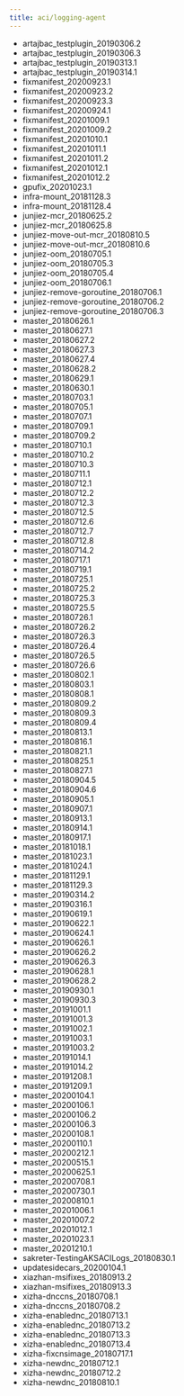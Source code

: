 ```yaml
---
title: aci/logging-agent
---
```

- artajbac_testplugin_20190306.2
- artajbac_testplugin_20190306.3
- artajbac_testplugin_20190313.1
- artajbac_testplugin_20190314.1
- fixmanifest_20200923.1
- fixmanifest_20200923.2
- fixmanifest_20200923.3
- fixmanifest_20200924.1
- fixmanifest_20201009.1
- fixmanifest_20201009.2
- fixmanifest_20201010.1
- fixmanifest_20201011.1
- fixmanifest_20201011.2
- fixmanifest_20201012.1
- fixmanifest_20201012.2
- gpufix_20201023.1
- infra-mount_20181128.3
- infra-mount_20181128.4
- junjiez-mcr_20180625.2
- junjiez-mcr_20180625.8
- junjiez-move-out-mcr_20180810.5
- junjiez-move-out-mcr_20180810.6
- junjiez-oom_20180705.1
- junjiez-oom_20180705.3
- junjiez-oom_20180705.4
- junjiez-oom_20180706.1
- junjiez-remove-goroutine_20180706.1
- junjiez-remove-goroutine_20180706.2
- junjiez-remove-goroutine_20180706.3
- master_20180626.1
- master_20180627.1
- master_20180627.2
- master_20180627.3
- master_20180627.4
- master_20180628.2
- master_20180629.1
- master_20180630.1
- master_20180703.1
- master_20180705.1
- master_20180707.1
- master_20180709.1
- master_20180709.2
- master_20180710.1
- master_20180710.2
- master_20180710.3
- master_20180711.1
- master_20180712.1
- master_20180712.2
- master_20180712.3
- master_20180712.5
- master_20180712.6
- master_20180712.7
- master_20180712.8
- master_20180714.2
- master_20180717.1
- master_20180719.1
- master_20180725.1
- master_20180725.2
- master_20180725.3
- master_20180725.5
- master_20180726.1
- master_20180726.2
- master_20180726.3
- master_20180726.4
- master_20180726.5
- master_20180726.6
- master_20180802.1
- master_20180803.1
- master_20180808.1
- master_20180809.2
- master_20180809.3
- master_20180809.4
- master_20180813.1
- master_20180816.1
- master_20180821.1
- master_20180825.1
- master_20180827.1
- master_20180904.5
- master_20180904.6
- master_20180905.1
- master_20180907.1
- master_20180913.1
- master_20180914.1
- master_20180917.1
- master_20181018.1
- master_20181023.1
- master_20181024.1
- master_20181129.1
- master_20181129.3
- master_20190314.2
- master_20190316.1
- master_20190619.1
- master_20190622.1
- master_20190624.1
- master_20190626.1
- master_20190626.2
- master_20190626.3
- master_20190628.1
- master_20190628.2
- master_20190930.1
- master_20190930.3
- master_20191001.1
- master_20191001.3
- master_20191002.1
- master_20191003.1
- master_20191003.2
- master_20191014.1
- master_20191014.2
- master_20191208.1
- master_20191209.1
- master_20200104.1
- master_20200106.1
- master_20200106.2
- master_20200106.3
- master_20200108.1
- master_20200110.1
- master_20200212.1
- master_20200515.1
- master_20200625.1
- master_20200708.1
- master_20200730.1
- master_20200810.1
- master_20201006.1
- master_20201007.2
- master_20201012.1
- master_20201023.1
- master_20201210.1
- sakreter-TestingAKSACILogs_20180830.1
- updatesidecars_20200104.1
- xiazhan-msifixes_20180913.2
- xiazhan-msifixes_20180913.3
- xizha-dnccns_20180708.1
- xizha-dnccns_20180708.2
- xizha-enablednc_20180713.1
- xizha-enablednc_20180713.2
- xizha-enablednc_20180713.3
- xizha-enablednc_20180713.4
- xizha-fixcnsimage_20180717.1
- xizha-newdnc_20180712.1
- xizha-newdnc_20180712.2
- xizha-newdnc_20180810.1
